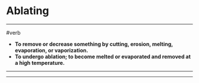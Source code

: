 # Ablating
---
#verb
- **To remove or decrease something by cutting, erosion, melting, evaporation, or vaporization.**
- **To undergo ablation; to become melted or evaporated and removed at a high temperature.**
---
---

